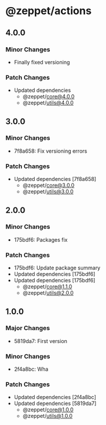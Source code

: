 # @zeppet/actions

## 4.0.0

### Minor Changes

- Finally fixed versioning

### Patch Changes

- Updated dependencies
  - @zeppet/core@4.0.0
  - @zeppet/utils@4.0.0

## 3.0.0

### Minor Changes

- 7f8a658: Fix versioning errors

### Patch Changes

- Updated dependencies [7f8a658]
  - @zeppet/core@3.0.0
  - @zeppet/utils@3.0.0

## 2.0.0

### Minor Changes

- 175bdf6: Packages fix

### Patch Changes

- 175bdf6: Update package summary
- Updated dependencies [175bdf6]
- Updated dependencies [175bdf6]
  - @zeppet/core@1.1.0
  - @zeppet/utils@2.0.0

## 1.0.0

### Major Changes

- 5819da7: First version

### Minor Changes

- 2f4a8bc: Wha

### Patch Changes

- Updated dependencies [2f4a8bc]
- Updated dependencies [5819da7]
  - @zeppet/core@1.0.0
  - @zeppet/utils@1.0.0
